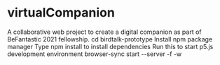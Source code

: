 # virtualCompanion
A collaborative web project to create a digital companion as part of BeFantastic 2021 fellowship.
cd birdtalk-prototype
Install npm package manager
Type npm install to install dependencies
Run this to start p5.js development environment browser-sync start --server -f -w 
